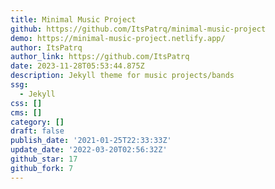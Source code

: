```yaml
---
title: Minimal Music Project
github: https://github.com/ItsPatrq/minimal-music-project
demo: https://minimal-music-project.netlify.app/
author: ItsPatrq
author_link: https://github.com/ItsPatrq
date: 2023-11-28T05:53:44.875Z
description: Jekyll theme for music projects/bands
ssg:
  - Jekyll
css: []
cms: []
category: []
draft: false
publish_date: '2021-01-25T22:33:33Z'
update_date: '2022-03-20T02:56:32Z'
github_star: 17
github_fork: 7
---
```

